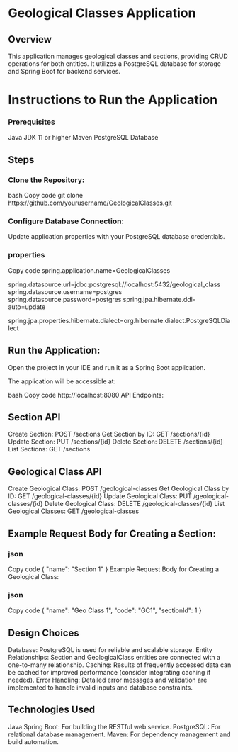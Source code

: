 # Geological Classes Application

## Overview
This application manages geological classes and sections, providing CRUD operations for both entities. It utilizes a PostgreSQL database for storage and Spring Boot for backend services.

# Instructions to Run the Application
### Prerequisites
Java JDK 11 or higher
Maven
PostgreSQL Database

## Steps
### Clone the Repository:

bash
Copy code
git clone https://github.com/yourusername/GeologicalClasses.git

### Configure Database Connection:

Update application.properties with your PostgreSQL database credentials.

### properties
Copy code
spring.application.name=GeologicalClasses

spring.datasource.url=jdbc:postgresql://localhost:5432/geological_class
spring.datasource.username=postgres
spring.datasource.password=postgres
spring.jpa.hibernate.ddl-auto=update

spring.jpa.properties.hibernate.dialect=org.hibernate.dialect.PostgreSQLDialect

## Run the Application:

Open the project in your IDE and run it as a Spring Boot application.

The application will be accessible at:

bash
Copy code
http://localhost:8080
API Endpoints:

## Section API

Create Section: POST /sections
Get Section by ID: GET /sections/{id}
Update Section: PUT /sections/{id}
Delete Section: DELETE /sections/{id}
List Sections: GET /sections

## Geological Class API

Create Geological Class: POST /geological-classes
Get Geological Class by ID: GET /geological-classes/{id}
Update Geological Class: PUT /geological-classes/{id}
Delete Geological Class: DELETE /geological-classes/{id}
List Geological Classes: GET /geological-classes

## Example Request Body for Creating a Section:

### json
Copy code
{
  "name": "Section 1"
}
Example Request Body for Creating a Geological Class:

### json
Copy code
{
  "name": "Geo Class 1",
  "code": "GC1",
  "sectionId": 1
}

## Design Choices
Database: PostgreSQL is used for reliable and scalable storage.
Entity Relationships: Section and GeologicalClass entities are connected with a one-to-many relationship.
Caching: Results of frequently accessed data can be cached for improved performance (consider integrating caching if needed).
Error Handling: Detailed error messages and validation are implemented to handle invalid inputs and database constraints.

## Technologies Used
Java Spring Boot: For building the RESTful web service.
PostgreSQL: For relational database management.
Maven: For dependency management and build automation.

